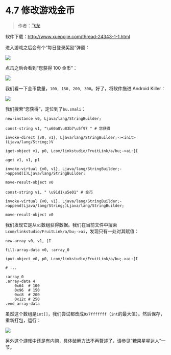 # 4.7 修改游戏金币

> 作者：[飞龙](https://github.com/wizardforcel)

软件下载：http://www.xuepojie.com/thread-24343-1-1.html

进入游戏之后会有个“每日登录奖励”弹窗：

![](http://upload-images.jianshu.io/upload_images/118142-1ce5111cf8cf8fb2.jpg)

点击之后会看到“您获得 100 金币”：

![](http://upload-images.jianshu.io/upload_images/118142-67244472b5ffd701.jpg)

我们看一下金币数量，`100, 150, 200, 300`。好了，将软件拖进 Android Killer：

![](http://upload-images.jianshu.io/upload_images/118142-57eb9f6bec69dbf3.jpg)

我们搜索“您获得”，定位到了`bu.smali`：

```
new-instance v0, Ljava/lang/StringBuilder;

const-string v1, "\u60a8\u83b7\u5f97 " # 您获得

invoke-direct {v0, v1}, Ljava/lang/StringBuilder;-><init>(Ljava/lang/String;)V

iget-object v1, p0, Lcom/linkstudio/FruitLink/a/bu;->ai:[I

aget v1, v1, p1

invoke-virtual {v0, v1}, Ljava/lang/StringBuilder;->append(I)Ljava/lang/StringBuilder;

move-result-object v0

const-string v1, " \u91d1\u5e01" # 金币

invoke-virtual {v0, v1}, Ljava/lang/StringBuilder;->append(Ljava/lang/String;)Ljava/lang/StringBuilder;

move-result-object v0
```

我们发现它是从`ai`数组获得数据。我们在当前文件中搜索`Lcom/linkstudio/FruitLink/a/bu;->ai`，发现只有一处对其赋值：

```
new-array v0, v1, [I

fill-array-data v0, :array_0

iput-object v0, p0, Lcom/linkstudio/FruitLink/a/bu;->ai:[I

# ...

:array_0
.array-data 4
    0x64  # 100
    0x96  # 150
    0xc8  # 200
    0x12c # 250
.end array-data
```

虽然这个数组是`int[]`，我们尝试都改成`0x7fffffff`（`int`的最大值）。然后保存，重新打包，运行：

![](http://upload-images.jianshu.io/upload_images/118142-f062221144c7f3dc.jpg)

另外这个游戏中还是有内购，具体破解方法不再赘述了，请参见“糖果星星达人”一节。
